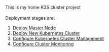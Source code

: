 This is my home K3S cluster project<br>
<br>
Deployment stages are:
1. [Deploy Master Node](https://github.com/mcfly722/k8scluster/blob/main/master.md)
2. [Deploy New Kubernetes Cluster](https://github.com/mcfly722/k8scluster/blob/main/kubernetes.md)
3. [Configure Kubernetes Cluster Management](https://github.com/mcfly722/k8scluster/blob/main/management.md)
4. [Configure Cluster Monitoring](https://github.com/mcfly722/k8scluster/blob/main/monitoring.md)
